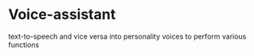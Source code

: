 # Voice-assistant
text-to-speech and vice versa into personality voices to perform various functions
